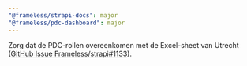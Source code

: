 ```yaml
---
"@frameless/strapi-docs": major
"@frameless/pdc-dashboard": major
---
```


Zorg dat de PDC-rollen overeenkomen met de Excel-sheet van Utrecht ([GitHub Issue Frameless/strapi#1133](https://github.com/frameless/strapi/issues/1133)).

